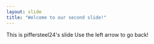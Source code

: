 ```yaml
---
layout: slide
title: "Welcome to our second slide!"
---
```

This is piffersteel24's slide 
Use the left arrow to go back!
